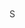 <!DOCTYPE html>
<html lang="pt-BR">
<head>
    <meta charset="UTF-8">
    <meta name="viewport" content="width=device-width, initial-scale=1.0">
    <title>Airtech Refrigeração</title>
    </head>S
    <style>
        :root {
            --primary-color: #08589e;
            --secondary-color: #636ceb;
            --text-color: #333;
            --light-color: #f5f5f5;
            --dark-color: #1e1e1e;
        }
        
        * {
            margin: 0;
            padding: 0;
            box-sizing: border-box;
            font-family: 'Segoe UI', Tahoma, Geneva, Verdana, sans-serif;
        }
        
        body {
            color: var(--text-color);
            line-height: 1.6;
            overflow-x: hidden;
        }
        
        .container {
            max-width: 1200px;
            margin: 0 auto;
            padding: 0 20px;
        }
        
        /* Header */
        header {
            background-color: white;
            box-shadow: 0 2px 10px rgba(0, 0, 0, 0.1);
            position: fixed;
            width: 100%;
            z-index: 100;
        }
        
        .header-content {
            display: flex;
            justify-content: space-between;
            align-items: center;
            padding: 15px 0;
        }
        
        .logo {
            font-size: 28px;
            font-weight: 700;
            color: var(--primary-color);
        }
        
        .logo span {
            color: var(--secondary-color);
        }
        
        nav ul {
            display: flex;
            list-style: none;
        }
        
        nav ul li {
            margin-left: 30px;
        }
        
        nav ul li a {
            text-decoration: none;
            color: var(--text-color);
            font-weight: 500;
            transition: color 0.3s;
        }
        
        nav ul li a:hover {
            color: var(--secondary-color);
        }
        
        .cta-button {
            background-color: var(--secondary-color);
            color: white;
            padding: 10px 20px;
            border-radius: 5px;
            font-weight: 600;
            text-decoration: none;
            transition: background-color 0.3s;
        }
        
        .cta-button:hover {
            background-color: #7860e4;
        }
        
        /* Hero Section */
        .hero {
            background: linear-gradient(rgba(0, 0, 0, 0.5), rgba(0, 0, 0, 0.5)), url("/api/placeholder/1200/600") center/cover no-repeat;
            height: 100vh;
            display: flex;
            align-items: center;
            color: white;
            text-align: center;
        }
        
        .hero-content {
            max-width: 800px;
            margin: 0 auto;
            padding-top: 70px;
        }
        
        .hero h1 {
            font-size: 48px;
            margin-bottom: 20px;
            text-shadow: 2px 2px 4px rgba(0, 0, 0, 0.5);
        }
        
        .hero p {
            font-size: 20px;
            margin-bottom: 30px;
            text-shadow: 1px 1px 3px rgba(0, 0, 0, 0.5);
        }
        
        /* Services Section */
        .services {
            padding: 100px 0;
            background-color: var(--light-color);
        }
        
        .section-title {
            text-align: center;
            margin-bottom: 60px;
        }
        
        .section-title h2 {
            font-size: 36px;
            color: var(--primary-color);
            margin-bottom: 15px;
        }
        
        .section-title p {
            color: var(--text-color);
            max-width: 700px;
            margin: 0 auto;
        }
        
        .services-grid {
            display: grid;
            grid-template-columns: repeat(auto-fit, minmax(300px, 1fr));
            gap: 30px;
        }
        
        .service-card {
            background-color: white;
            padding: 30px;
            border-radius: 10px;
            box-shadow: 0 5px 15px rgba(0, 0, 0, 0.05);
            text-align: center;
            transition: transform 0.3s;
        }
        
        .service-card:hover {
            transform: translateY(-10px);
        }
        
        .service-icon {
            font-size: 48px;
            color: var(--secondary-color);
            margin-bottom: 20px;
        }
        
        .service-card h3 {
            margin-bottom: 15px;
            color: var(--primary-color);
        }
        
        /* Portfolio Section */
        .portfolio {
            padding: 100px 0;
        }
        
        .portfolio-grid {
            display: grid;
            grid-template-columns: repeat(auto-fit, minmax(300px, 1fr));
            gap: 20px;
        }
        
        .portfolio-item {
            position: relative;
            overflow: hidden;
            border-radius: 10px;
            height: 300px;
        }
        
        .portfolio-item img {
            width: 100%;
            height: 100%;
            object-fit: cover;
            transition: transform 0.5s;
        }
        
        .portfolio-overlay {
            position: absolute;
            top: 0;
            left: 0;
            width: 100%;
            height: 100%;
            background-color: rgba(32, 107, 173, 0.8);
            display: flex;
            flex-direction: column;
            justify-content: center;
            align-items: center;
            opacity: 0;
            transition: opacity 0.3s;
            color: white;
            padding: 20px;
            text-align: center;
        }
        
        .portfolio-item:hover .portfolio-overlay {
            opacity: 1;
        }
        
        .portfolio-item:hover img {
            transform: scale(1.1);
        }
        
        /* Benefits Section */
        .benefits {
            padding: 100px 0;
            background-color: var(--light-color);
        }
        
        .benefits-grid {
            display: grid;
            grid-template-columns: repeat(auto-fit, minmax(300px, 1fr));
            gap: 30px;
        }
        
        .benefit-card {
            display: flex;
            align-items: flex-start;
            background-color: white;
            padding: 30px;
            border-radius: 10px;
            box-shadow: 0 5px 15px rgba(0, 0, 0, 0.05);
        }
        
        .benefit-icon {
            font-size: 24px;
            color: var(--secondary-color);
            margin-right: 20px;
            min-width: 24px;
        }
        
        .benefit-content h3 {
            margin-bottom: 10px;
            color: var(--primary-color);
        }
        
        /* Testimonials Section */
        .testimonials {
            padding: 100px 0;
        }
        
        .testimonials-grid {
            display: grid;
            grid-template-columns: repeat(auto-fit, minmax(300px, 1fr));
            gap: 30px;
        }
        
        .testimonial-card {
            background-color: white;
            padding: 30px;
            border-radius: 10px;
            box-shadow: 0 5px 15px rgba(0, 0, 0, 0.05);
            position: relative;
        }
        
        .testimonial-text {
            margin-bottom: 20px;
            font-style: italic;
        }
        
        .testimonial-author {
            display: flex;
            align-items: center;
        }
        
        .author-image {
            width: 60px;
            height: 60px;
            border-radius: 50%;
            overflow: hidden;
            margin-right: 15px;
        }
        
        .author-image img {
            width: 100%;
            height: 100%;
            object-fit: cover;
        }
        
        .author-details h4 {
            color: var(--primary-color);
        }
        
        .author-details p {
            font-size: 14px;
            color: #777;
        }
        
        /* Call to Action Section */
        .cta {
            padding: 100px 0;
            background-color: var(--primary-color);
            color: white;
            text-align: center;
        }
        
        .cta h2 {
            font-size: 36px;
            margin-bottom: 20px;
        }
        
        .cta p {
            max-width: 700px;
            margin: 0 auto 30px;
            font-size: 18px;
        }
        
        .cta .cta-button {
            background-color: var(--secondary-color);
            font-size: 18px;
            padding: 15px 30px;
        }
        
        /* Contact Form Section */
        .contact {
            padding: 100px 0;
        }
        
        .contact-grid {
            display: grid;
            grid-template-columns: repeat(auto-fit, minmax(300px, 1fr));
            gap: 50px;
        }
        
        .contact-info {
            display: flex;
            flex-direction: column;
            justify-content: center;
        }
        
        .contact-info h3 {
            font-size: 28px;
            color: var(--primary-color);
            margin-bottom: 20px;
        }
        
        .contact-info p {
            margin-bottom: 30px;
        }
        
        .contact-item {
            display: flex;
            align-items: center;
            margin-bottom: 20px;
        }
        
        .contact-icon {
            color: var(--secondary-color);
            font-size: 24px;
            margin-right: 15px;
        }
        
        .form-group {
            margin-bottom: 20px;
        }
        
        .form-group label {
            display: block;
            margin-bottom: 5px;
            font-weight: 500;
        }
        
        .form-group input,
        .form-group textarea,
        .form-group select {
            width: 100%;
            padding: 12px 15px;
            border: 1px solid #ddd;
            border-radius: 5px;
            font-size: 16px;
        }
        
        .form-group textarea {
            height: 150px;
        }
        
        .form-button {
            background-color: var(--secondary-color);
            color: white;
            padding: 12px 25px;
            border: none;
            border-radius: 5px;
            font-size: 16px;
            font-weight: 600;
            cursor: pointer;
            transition: background-color 0.3s;
        }
        
        .form-button:hover {
            background-color: #584ee0;
        }
        
        /* FAQ Section */
        .faq {
            padding: 100px 0;
            background-color: var(--light-color);
        }
        
        .faq-item {
            background-color: white;
            border-radius: 10px;
            margin-bottom: 20px;
            box-shadow: 0 5px 15px rgba(0, 0, 0, 0.05);
            overflow: hidden;
        }
        
        .faq-question {
            padding: 20px;
            display: flex;
            justify-content: space-between;
            align-items: center;
            cursor: pointer;
            font-weight: 600;
            color: var(--primary-color);
        }
        
        .faq-answer {
            padding: 0 20px 20px;
            display: none;
        }
        
        .faq-item.active .faq-answer {
            display: block;
        }
        
        /* Footer */
        footer {
            background-color: var(--dark-color);
            color: white;
            padding: 50px 0 20px;
        }
        
        .footer-content {
            display: grid;
            grid-template-columns: repeat(auto-fit, minmax(200px, 1fr));
            gap: 30px;
            margin-bottom: 30px;
        }
        
        .footer-column h3 {
            font-size: 20px;
            margin-bottom: 20px;
            color: var(--secondary-color);
        }
        
        .footer-column ul {
            list-style: none;
        }
        
        .footer-column ul li {
            margin-bottom: 10px;
        }
        
        .footer-column ul li a {
            color: #ddd;
            text-decoration: none;
            transition: color 0.3s;
        }
        
        .footer-column ul li a:hover {
            color: var(--secondary-color);
        }
        
        .social-links {
            display: flex;
            gap: 15px;
        }
        
        .social-links a {
            color: white;
            font-size: 20px;
            transition: color 0.3s;
        }
        
        .social-links a:hover {
            color: var(--secondary-color);
        }
        
        .footer-bottom {
            text-align: center;
            padding-top: 20px;
            border-top: 1px solid rgba(255, 255, 255, 0.1);
        }
        
        /* Responsive */
        @media (max-width: 768px) {
            .header-content {
                flex-direction: column;
                text-align: center;
            }
            
            nav ul {
                margin-top: 20px;
                justify-content: center;
                flex-wrap: wrap;
            }
            
            nav ul li {
                margin: 5px 10px;
            }
            
            .hero h1 {
                font-size: 36px;
            }
            
            .hero p {
                font-size: 18px;
            }
            
            .section-title h2 {
                font-size: 28px;
            }
        }
    </style>
</head>
<body>
    <!-- Header -->
    <header>
        <div class="container">
            <div class="header-content">
                <div class="logo">Airtech<span>Refrigeração</span></div>
                <nav>
                    <ul>
                        <li><a href="#home">Home</a></li>
                        <li><a href="#services">Serviços</a></li>
                        <li><a href="#portfolio">Galeria</a></li>
                        <li><a href="#benefits">Vantagens</a></li>
                        <li><a href="#testimonials">Depoimentos</a></li>
                        <li><a href="#contact">Contato</a></li>
                    </ul>
                </nav>
            </div>
        </div>
    </header>
    
    <!-- Hero Section -->
    <section id="home" class="hero">
        <div class="container">
<div class="hero-content">
    <h1>Transforme Seu Ambiente com Ar-Condicionado de Alta Qualidade</h1>
    <p>Mais de 1000 opções de sistemas de ar-condicionado para proporcionar conforto e eficiência. Instalação profissional e garantia de qualidade.</p>
    <a href="#contact" class="cta-button">Solicite um Orçamento Grátis</a>
</div>
</div>
</section>

<!-- Services Section -->
<section id="services" class="services">
    <div class="container">
        <div class="section-title">
            <h2>Nossos Serviços</h2>
            <p>Oferecemos soluções completas em climatização, desde a escolha do sistema ideal até a instalação profissional.</p>
        </div>
        <div class="services-grid">
            <div class="service-card">
                <div class="service-icon">📋</div>
                <h3>Consultoria Personalizada</h3>
                <p>Nossa equipe de especialistas ajuda você a escolher o sistema de ar-condicionado ideal para o seu ambiente, considerando eficiência, conforto e economia de energia.</p>
            </div>
            <div class="service-card">
                <div class="service-icon">🛒</div>
                <h3>Venda de Ar-Condicionado</h3>
                <p>Ampla variedade de modelos e marcas de ar-condicionado, com soluções para todos os tipos de ambientes e necessidades.</p>
            </div>
            <div class="service-card">
                <div class="service-icon">🔧</div>
                <h3>Instalação Profissional</h3>
                <p>Equipe especializada em instalação de ar-condicionado, garantindo o funcionamento adequado e a melhor performance do seu equipamento.</p>
            </div>
        </div>
    </div>
</section>

<!-- Portfolio Section -->
<section id="portfolio" class="portfolio">
    <div class="container">
        <div class="section-title">
            <h2>Nossa Galeria</h2>
            <p>Confira alguns dos nossos projetos realizados e inspire-se para climatizar o seu espaço.</p>
        </div>
        <div class="portfolio-grid">
            <div class="portfolio-item">
                <img src="/api/placeholder/400/400" alt="Ar-condicionado em sala de estar">
                <div class="portfolio-overlay">
                    <h3>Sala de Estar Confortável</h3>
                    <p>Instalação de ar-condicionado com baixo consumo de energia para um ambiente agradável e eficiente.</p>
                </div>
            </div>
            <div class="portfolio-item">
                <img src="/api/placeholder/400/400" alt="Ar-condicionado em quarto">
                <div class="portfolio-overlay">
                    <h3>Quarto Aconchegante</h3>
                    <p>Sistema de ar-condicionado com controle de temperatura ideal para noites de descanso tranquilas.</p>
                </div>
            </div>
            <div class="portfolio-item">
                <img src="/api/placeholder/400/400" alt="Ar-condicionado em escritório">
                <div class="portfolio-overlay">
                    <h3>Escritório Moderno</h3>
                    <p>Instalação de ar-condicionado em ambiente corporativo para conforto e produtividade no trabalho.</p>
                </div>
            </div>
            <div class="portfolio-item">
                <img src="/api/placeholder/400/400" alt="Ar-condicionado em cozinha">
                <div class="portfolio-overlay">
                    <h3>Cozinha Estilosa</h3>
                    <p>Sistemas de climatização para ambientes gourmets, proporcionando conforto e bem-estar.</p>
                </div>
            </div>
            <div class="portfolio-item">
                <img src="/api/placeholder/400/400" alt="Ar-condicionado em banheiro">
                <div class="portfolio-overlay">
                    <h3>Banheiro Confortável</h3>
                    <p>Ar-condicionado para banheiros, com modelos que oferecem eficiência e resistência à umidade.</p>
                </div>
            </div>
            <div class="portfolio-item">
                <img src="/api/placeholder/400/400" alt="Ar-condicionado em quarto infantil">
                <div class="portfolio-overlay">
                    <h3>Quarto Infantil Fresquinho</h3>
                    <p>Instalação de ar-condicionado para quartos de crianças, com modelos que proporcionam um ambiente saudável e confortável.</p>
                </div>
            </div>
        </div>
    </div>
</section>

<!-- Benefits Section -->
<section id="benefits" class="benefits">
    <div class="container">
        <div class="section-title">
            <h2>Por Que Escolher a Air Tech Refrigeração?</h2>
            <p>Conheça as vantagens de trabalhar com a líder em soluções de climatização e ar-condicionado.</p>
        </div>
        <div class="benefits-grid">
            <div class="benefit-card">
                <div class="benefit-icon">✓</div>
                <div class="benefit-content">
                    <h3>Qualidade Premium</h3>
                    <p>Trabalhamos apenas com sistemas de ar-condicionado de alta qualidade, com eficiência comprovada e durabilidade garantida.</p>
                </div>
            </div>
            <div class="benefit-card">
                <div class="benefit-icon">✓</div>
                <div class="benefit-content">
                    <h3>Instalação Profissional</h3>
                    <p>Nossa equipe é especializada e certificada, garantindo o melhor desempenho e a instalação correta do seu ar-condicionado.</p>
                </div>
            </div>
            <div class="benefit-card">
                <div class="benefit-icon">✓</div>
                <div class="benefit-content">
                    <h3>Garantia de Serviço</h3>
                    <p>Oferecemos garantia de 2 anos para os serviços de instalação e assistência técnica.</p>
                </div>
            </div>
            <div class="benefit-card">
                <div class="benefit-icon">✓</div>
                <div class="benefit-content">
                    <h3>Variedade de Modelos</h3>
                    <p>Temos opções para todos os tipos de ambientes, com modelos econômicos, silenciosos e de alto desempenho.</p>
                </div>
            </div>
            <div class="benefit-card">
                <div class="benefit-icon">✓</div>
                <div class="benefit-content">
                    <h3>Atendimento Personalizado</h3>
                    <p>Consultoria gratuita para ajudar você a escolher o ar-condicionado ideal para o seu espaço.</p>
                </div>
            </div>
            <div class="benefit-card">
                <div class="benefit-icon">✓</div>
                <div class="benefit-content">
                    <h3>Entrega Rápida</h3>
                    <p>Produtos em estoque com entrega expressa ou importação ágil para garantir que sua instalação seja feita no tempo desejado.</p>
                </div>
            </div>
        </div>
    </div>
</section>

<!-- Testimonials Section -->
<section id="testimonials" class="testimonials">
    <div class="container">
        <div class="section-title">
            <h2>O Que Dizem Nossos Clientes</h2>
            <p>A satisfação de nossos clientes é o nosso maior patrimônio. Veja alguns depoimentos.</p>
        </div>
        <div class="testimonials-grid">
            <div class="testimonial-card">
                <div class="testimonial-text">
                    <p>"A Air Tech Refrigeração transformou completamente o conforto do meu lar. O ar-condicionado instalado tem uma performance excelente, e o serviço de instalação foi impecável. Super recomendo!"</p>
                </div>
                <div class="testimonial-author">
                    <div class="author-image">
                        <img src="/api/placeholder/100/100" alt="Cliente Ana">
                    </div>
                    <div class="author-details">
                        <h4>Ana Oliveira</h4>
                        <p>São Paulo, SP</p>
                    </div>
                </div>
            </div>
            <div class="testimonial-card">
                <div class="testimonial-text">
                    <p>"Contratei a Air Tech para instalar ar-condicionado em toda a minha casa. Fiquei impressionado com a qualidade e o profissionalismo. O resultado ficou além das expectativas!"</p>
                </div>
                <div class="testimonial-author">
                    <div class="author-image">
                        <img src="/api/placeholder/100/100" alt="Cliente Carlos">
                    </div>
                    <div class="author-details">
                        <h4>Carlos Mendes</h4>
                        <p>Rio de Janeiro, RJ</p>
                    </div>
                </div>
            </div>
            <div class="testimonial-card">
                <div class="testimonial-text">
                    <p>"A consultoria da Air Tech foi fundamental para escolhermos o sistema ideal para o quarto do nosso bebê. O ar-condicionado deixou o ambiente agradável e todos que visitam elogiam muito!"</p>
                </div>
                <div class="testimonial-author">
                    <div class="author-image">
                        <img src="/api/placeholder/100/100" alt="Cliente Mariana">
                    </div>
                    <div class="author-details">
                        <h4>Mariana Santos</h4>
                        <p>Belo Horizonte, MG</p>
                    </div>
                </div>
            </div>
        </div>
    </div>
</section>

<!-- Call to Action Section -->
<section class="cta">
    <div class="container">
        <h2>Transforme Seu Espaço Hoje Mesmo!</h2>
        <p>Entre em contato e solicite um orçamento gratuito <br>
             Estamos aqui para tornar seu ambiente mais confortável e eficiente.</p>
<a href="#contact" class="cta-button">Solicite seu Orçamento</a>
</div>

</section> 
```
